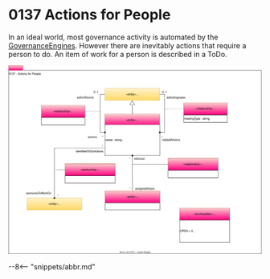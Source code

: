 <!-- SPDX-License-Identifier: CC-BY-4.0 -->
<!-- Copyright Contributors to the Egeria project. -->

# 0137 Actions for People

In an ideal world, most governance activity is automated by the [GovernanceEngines](/types/4/0461-Governance-Engines/#governanceengines). However there are inevitably actions that require a person to do. An item of work for a person is described in a ToDo.

![UML](0137-Actions.svg "Describing an action for a person")

--8<-- "snippets/abbr.md"
